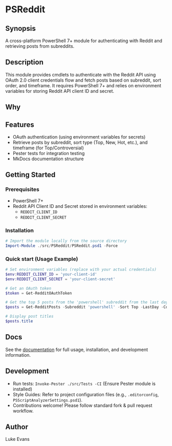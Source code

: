 # PSReddit

## Synopsis

A cross-platform PowerShell 7+ module for authenticating with Reddit and retrieving posts from subreddits.

## Description

This module provides cmdlets to authenticate with the Reddit API using OAuth 2.0 client credentials flow and fetch posts based on subreddit, sort order, and timeframe. It requires PowerShell 7+ and relies on environment variables for storing Reddit API client ID and secret.

## Why

<!-- Short reason you created the project -->

## Features
- OAuth authentication (using environment variables for secrets)
- Retrieve posts by subreddit, sort type (Top, New, Hot, etc.), and timeframe (for Top/Controversial)
- Pester tests for integration testing
- MkDocs documentation structure

## Getting Started

### Prerequisites

- PowerShell 7+
- Reddit API Client ID and Secret stored in environment variables:
  - `REDDIT_CLIENT_ID`
  - `REDDIT_CLIENT_SECRET`

### Installation

```powershell
# Import the module locally from the source directory
Import-Module ./src/PSReddit/PSReddit.psd1 -Force
```

### Quick start (Usage Example)

```powershell
# Set environment variables (replace with your actual credentials)
$env:REDDIT_CLIENT_ID = 'your-client-id'
$env:REDDIT_CLIENT_SECRET = 'your-client-secret'

# Get an OAuth token
$token = Get-RedditOAuthToken

# Get the top 5 posts from the 'powershell' subreddit from the last day
$posts = Get-RedditPosts -Subreddit 'powershell' -Sort Top -LastDay -Count 5

# Display post titles
$posts.title
```

## Docs
See the [documentation](./docs/index.md) for full usage, installation, and development information.

## Development
- Run tests: `Invoke-Pester ./src/Tests -CI` (Ensure Pester module is installed)
- Style Guides: Refer to project configuration files (e.g., `.editorconfig`, `PSScriptAnalyzerSettings.psd1`).
- Contributions welcome! Please follow standard fork & pull request workflow.

## Author

Luke Evans
